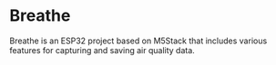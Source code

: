 # Breathe
Breathe is an ESP32 project based on M5Stack that includes various features for capturing and saving air quality data.
